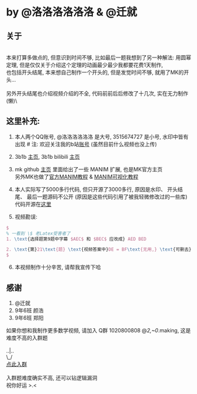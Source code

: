 # by @洛洛洛洛洛洛 & @迁就

## 关于
\
本来打算多做点的, 但意识到时间不够, 比如最后一题我想到了另一种解法: 用圆幂定理, 但是仅仅关于介绍这个定理的动画最少最少我都要花费1天制作,\
也包括开头结尾, 本来想自己制作一个开头的, 但是发觉时间不够, 就用了MK的开头...\
\
另外开头结尾也介绍视频介绍的不全, 代码前前后后修改了十几次, 实在无力制作 (懒)\

## 这里补充:
1. 本人两个QQ账号, @洛洛洛洛洛洛 是大号, 3515674727 是小号, 水印中皆有出现 # 注: 欢迎关注我的b站[账号](https://space.bilibili.com/454900832) (虽然目前什么视频也没上传)

2. 3b1b [主页](https://www.3blue1brown.com), 3b1b bilibili [主页](https://space.bilibili.com/88461692/)

3. mk github [主页](https://github.com/manim-kindergarten) 里面给出了一些 MANIM 扩展, 也是MK官方主页\
另外MK也做了[官方MANIM教程](https://manim.ml) & [MANIM可视化教程](https://space.bilibili.com/171431343/favlist)

4. 本人实际写了5000多行代码, 但只开源了3000多行, 原因是水印、 开头结尾、 最后一题源码不公开 (原因是这些代码引用了被我轻微修改过的一些库)
代码开源在[这里](https://github.com/lovingstr/wow/blob/master/Math_Exercise_1.py)


5. 视频勘误:
```tex
$
% 一看到 \$ 老Latex受害者了
1. \text{选择题第9题中字幕 $AEC$ 和 $BEC$ 应改成} AED BED

2. \text{第}21\text{题} \text{视频答案中}DE = BF\text{无用,} \text{可删去}
$
```

6. 本视频制作十分辛苦, 请帮我宣传下哈

## 感谢

1. @迁就
2. 9年6班 颜浩 
3. 9年6班 郑阳

如果你想和我制作更多数学视频, 请加入 Q群 1020800808 @_2,~0_.making, 这是难度不高的入群题 \
\
 ..|..   \
\\\_/  
[点此入群](https://paste.ubuntu.com/p/9RWftyZXmy/)\
\
入群题难度确实不高, 还可以钻逻辑漏洞\
祝你好运 >.<

